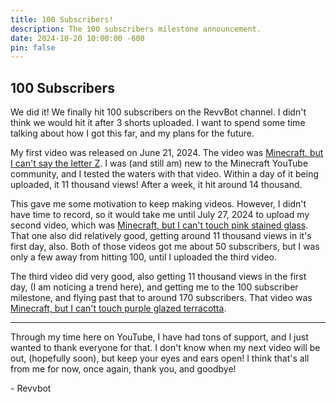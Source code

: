 ```yaml
---
title: 100 Subscribers!
description: The 100 subscribers milestone announcement.
date: 2024-10-20 10:00:00 -600
pin: false
---
```


## 100 Subscribers

We did it! We finally hit 100 subscribers on the RevvBot channel. I didn't think we would hit it after 3 shorts uploaded. I want to spend some time talking about how I got this far, and my plans for the future.

My first video was released on June 21, 2024. The video was [Minecraft, but I can't say the letter Z](https://youtube.com/shorts/_0csUHC4CeI?feature=share). I was (and still am) new to the Minecraft YouTube community, and I tested the waters with that video. Within a day of it being uploaded, it 11 thousand views! After a week, it hit around 14 thousand. 

This gave me some motivation to keep making videos. However, I didn't have time to record, so it would take me until July 27, 2024 to upload my second video, which was [Minecraft, but I can't touch pink stained glass](https://youtube.com/shorts/Vg8otiuOzHY?feature=share). That one also did relatively good, getting around 11 thousand views in it's first day, also. Both of those videos got me about 50 subscribers, but I was only a few away from hitting 100, until I uploaded the third video.

The third video did very good, also getting 11 thousand views in the first day, (I am noticing a trend here), and getting me to the 100 subscriber milestone, and flying past that to around 170 subscribers. That video was [Minecraft, but I can't touch purple glazed terracotta](https://youtube.com/shorts/2kDoATRVWI0?feature=share).

---

Through my time here on YouTube, I have had tons of support, and I just wanted to thank everyone for that. I don't know when my next video will be out, (hopefully soon), but keep your eyes and ears open! I think that's all from me for now, once again, thank you, and goodbye!

<div>
- Revvbot
</div>